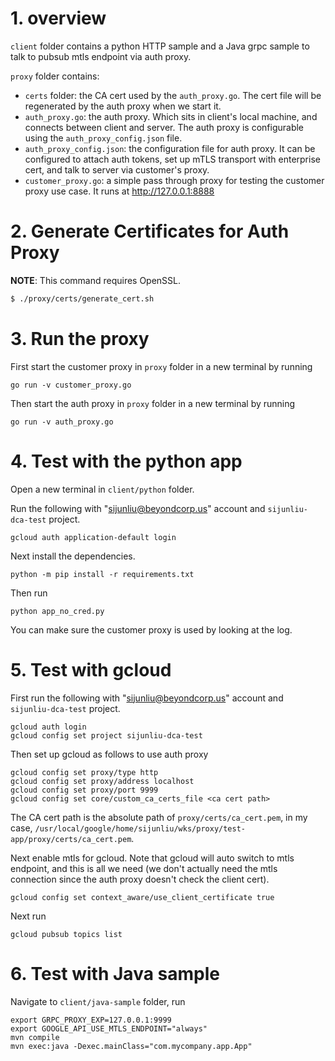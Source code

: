 # 1. overview

`client` folder contains a python HTTP sample and a Java grpc sample to talk to pubsub mtls endpoint via auth proxy.

`proxy` folder contains:
- `certs` folder: the CA cert used by the `auth_proxy.go`. The cert file will be regenerated by the auth proxy when we start it.
- `auth_proxy.go`: the auth proxy. Which sits in client's local machine, and connects between client and server. The auth proxy is configurable using the `auth_proxy_config.json` file.
- `auth_proxy_config.json`: the configuration file for auth proxy. It can be configured to attach auth tokens, set up mTLS transport with enterprise cert, and talk to server via customer's proxy.
- `customer_proxy.go`: a simple pass through proxy for testing the customer proxy use case. It runs at http://127.0.0.1:8888

# 2. Generate Certificates for Auth Proxy

**NOTE**: This command requires OpenSSL.

```bash
$ ./proxy/certs/generate_cert.sh
```

# 3. Run the proxy

First start the customer proxy in `proxy` folder in a new terminal by running
```
go run -v customer_proxy.go
```

Then start the auth proxy in `proxy` folder in a new terminal by running
```
go run -v auth_proxy.go
```

# 4. Test with the python app

Open a new terminal in `client/python` folder.

Run the following with "sijunliu@beyondcorp.us" account and `sijunliu-dca-test` project.

```
gcloud auth application-default login
```

Next install the dependencies.
```
python -m pip install -r requirements.txt
```

Then run
```
python app_no_cred.py
```

You can make sure the customer proxy is used by looking at the log.

# 5. Test with gcloud

First run the following with "sijunliu@beyondcorp.us" account and `sijunliu-dca-test` project.

```
gcloud auth login
gcloud config set project sijunliu-dca-test
```

Then set up gcloud as follows to use auth proxy

```
gcloud config set proxy/type http
gcloud config set proxy/address localhost
gcloud config set proxy/port 9999
gcloud config set core/custom_ca_certs_file <ca cert path>
```
The CA cert path is the absolute path of `proxy/certs/ca_cert.pem`, in my case, `/usr/local/google/home/sijunliu/wks/proxy/test-app/proxy/certs/ca_cert.pem`.

Next enable mtls for gcloud. Note that gcloud will auto switch to mtls endpoint, and this is all we need (we don't actually need the mtls connection since the auth proxy doesn't check the client cert).

```
gcloud config set context_aware/use_client_certificate true
```

Next run
```
gcloud pubsub topics list
```

# 6. Test with Java sample

Navigate to `client/java-sample` folder, run

```
export GRPC_PROXY_EXP=127.0.0.1:9999
export GOOGLE_API_USE_MTLS_ENDPOINT="always"
mvn compile
mvn exec:java -Dexec.mainClass="com.mycompany.app.App"
```
